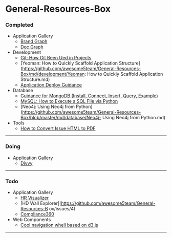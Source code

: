 # General-Resources-Box

### Completed

- Application Gallery
    - [Brand Graph](https://github.com/awesome5team/General-Resources-Box/issues/2)
    - [Doc Graph](https://github.com/awesome5team/General-Resources-Box/issues/3)
- Development
    - [Git: How Git Been Ued in Projects](https://github.com/awesome5team/General-Resources-Box/blob/master/md/development/guidance_how_git_been_used_in_projects.md)
    - [Yeoman: How to Quickly Scaffold Application Structure](https://github.com/awesome5team/General-Resources-Box/md/development/Yeoman: How to Quickly Scaffold Application Structure.md)
    - [Application Deploy Guidance](https://github.com/awesome5team/General-Resources-Box/issues/17)
- Database
    - [Guidance for MongoDB (Install, Connect, Insert, Query, Example)](https://github.com/awesome5team/General-Resources-Box/issues/8)
    - [MySQL:  How to Execute a SQL File via Python](https://github.com/awesome5team/General-Resources-Box/issues/7)
    - [Neo4j: Using Neo4j from Python](https://github.com/awesome5team/General-Resources-Box/blob/master/md/database/Neo4j- Using Neo4j from Python.md)
- Tools
    - [How to Convert Issue HTML to PDF](https://github.com/awesome5team/General-Resources-Box/issues/18)

-----
### Doing

- Application Gallery
    - [Divvy](https://github.com/awesome5team/General-Resources-Box/issues/5)

-----
### Todo

- Application Gallery
    - [HR Visualizer](https://github.com/awesome5team/General-Resources-Box/issues/12)
    - [HD Wall Explorer](https://github.com/awesome5team/General-Resources-B
ox/issues/4)
    - [Compliance360](https://github.com/awesome5team/General-Resources-Box/issues/6)
- Web Components
    - [Cool navigation whell based on d3.js](https://github.com/awesome5team/General-Resources-Box/issues/14)

-----